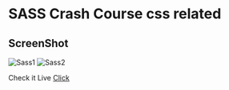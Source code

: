# SASS Crash Course css related
## ScreenShot

![Sass1](https://user-images.githubusercontent.com/59916393/89424218-23bcf700-d755-11ea-9114-6597844b38ac.JPG)
![Sass2](https://user-images.githubusercontent.com/59916393/89424250-2d465f00-d755-11ea-948f-f3c788bcd5b2.JPG)

Check it Live [Click](https://peaceful-curran-e73b13.netlify.app)
